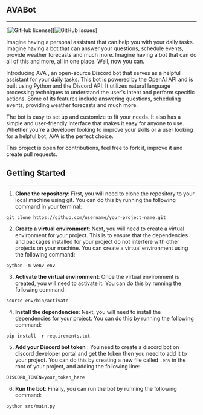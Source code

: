 ## AVABot

---

[![GitHub license](https://img.shields.io/github/license/Naereen/StrapDown.js.svg)][![GitHub issues](https://img.shields.io/github/issues-raw/aboudzein/ava)]

Imagine having a personal assistant that can help you with your daily tasks. Imagine having a bot that can answer your questions, schedule events, provide weather forecasts and much more. Imagine having a bot that can do all of this and more, all in one place. Well, now you can.

Introducing AVA , an open-source Discord bot that serves as a helpful assistant for your daily tasks. This bot is powered by the OpenAI API and is built using Python and the Discord API. It utilizes natural language processing techniques to understand the user's intent and perform specific actions. Some of its features include answering questions, scheduling events, providing weather forecasts and much more.

The bot is easy to set up and customize to fit your needs. It also has a simple and user-friendly interface that makes it easy for anyone to use. Whether you're a developer looking to improve your skills or a user looking for a helpful bot, AVA is the perfect choice.

This project is open for contributions, feel free to fork it, improve it and create pull requests.

## Getting Started

---

1. **Clone the repository**: First, you will need to clone the repository to your local machine using git. You can do this by running the following command in your terminal:

```
git clone https://github.com/username/your-project-name.git
```

2. **Create a virtual environment**: Next, you will need to create a virtual environment for your project. This is to ensure that the dependencies and packages installed for your project do not interfere with other projects on your machine. You can create a virtual environment using the following command:

```
python -m venv env
```

3. **Activate the virtual environment**: Once the virtual environment is created, you will need to activate it. You can do this by running the following command:

```
source env/bin/activate
```

4. **Install the dependencies**: Next, you will need to install the dependencies for your project. You can do this by running the following command:

```
pip install -r requirements.txt
```

5. **Add your Discord bot token** : You need to create a discord bot on discord developer portal and get the token then you need to add it to your project. You can do this by creating a new file called `.env` in the root of your project, and adding the following line:

```
DISCORD_TOKEN=your_token_here
```

6. **Run the bot**: Finally, you can run the bot by running the following command:

```
python src/main.py
```
